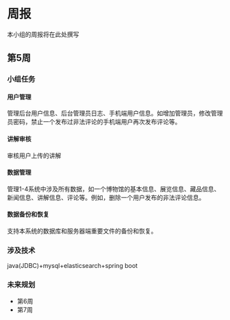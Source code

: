 # 周报

本小组的周报将在此处撰写

## 第5周
### 小组任务
#### 用户管理
管理后台用户信息、后台管理员日志、手机端用户信息。如增加管理员，修改管理员密码，禁止一个发布过非法评论的手机端用户再次发布评论等。
#### 讲解审核
审核用户上传的讲解
#### 数据管理
管理1-4系统中涉及所有数据，如一个博物馆的基本信息、展览信息、藏品信息、新闻信息、讲解信息、评论等。例如，删除一个用户发布的非法评论信息。
#### 数据备份和恢复
支持本系统的数据库和服务器端重要文件的备份和恢复。
### 涉及技术
java(JDBC)+mysql+elasticsearch+spring boot
### 未来规划
+ 第6周
+ 第7周
